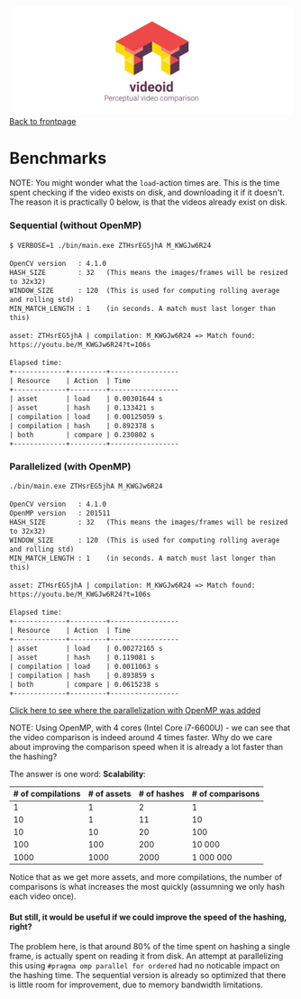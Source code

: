 ![](logo.png)
[Back to frontpage](../README.md)

# Benchmarks
NOTE: You might wonder what the `load`-action times are. This is the time spent checking if the video exists on disk, and downloading it if it doesn't. The reason it is practically 0 below, is that the videos already exist on disk.
### Sequential (without OpenMP)
```
$ VERBOSE=1 ./bin/main.exe ZTHsrEG5jhA M_KWGJw6R24

OpenCV version   : 4.1.0
HASH_SIZE        : 32   (This means the images/frames will be resized to 32x32) 
WINDOW_SIZE      : 120  (This is used for computing rolling average and rolling std)
MIN_MATCH_LENGTH : 1    (in seconds. A match must last longer than this)

asset: ZTHsrEG5jhA | compilation: M_KWGJw6R24 => Match found: https://youtu.be/M_KWGJw6R24?t=106s

Elapsed time:
+-------------+---------+-----------------
| Resource    | Action  | Time
+-------------+---------+-----------------
| asset       | load    | 0.00301644 s
| asset       | hash    | 0.133421 s
| compilation | load    | 0.00125059 s
| compilation | hash    | 0.892378 s
| both        | compare | 0.230802 s
+-------------+---------+-----------------
```

### Parallelized (with OpenMP)
```
./bin/main.exe ZTHsrEG5jhA M_KWGJw6R24

OpenCV version   : 4.1.0
OpenMP version   : 201511
HASH_SIZE        : 32	(This means the images/frames will be resized to 32x32) 
WINDOW_SIZE      : 120	(This is used for computing rolling average and rolling std)
MIN_MATCH_LENGTH : 1	(in seconds. A match must last longer than this)

asset: ZTHsrEG5jhA | compilation: M_KWGJw6R24 => Match found: https://youtu.be/M_KWGJw6R24?t=106s

Elapsed time:
+-------------+---------+-----------------
| Resource    | Action  | Time
+-------------+---------+-----------------
| asset       | load    | 0.00272165 s
| asset       | hash    | 0.119081 s
| compilation | load    | 0.0011063 s
| compilation | hash    | 0.893859 s
| both        | compare | 0.0615238 s
+-------------+---------+-----------------
```

[Click here to see where the parallelization with OpenMP was added](https://github.com/bergkvist/videoid/blob/366589bdf0c099e8725ec96734a3f7bfa1b2ec02/src/video_comparison.cpp#L116-L130)

NOTE: Using OpenMP, with 4 cores (Intel Core i7-6600U) - we can see that the video comparison is indeed around 4 times faster. Why do we care about improving the comparison speed when it is already a lot faster than the hashing?

The answer is one word: **Scalability**:

| # of compilations   | # of assets | # of hashes | # of comparisons |
|---------------------|-------------|-------------|------------------|
| 1                   | 1           | 2           | 1                |
| 10                  | 1           | 11          | 10               |
| 10                  | 10          | 20          | 100              |
| 100                 | 100         | 200         | 10 000           |
| 1000                | 1000        | 2000        | 1 000 000        |

Notice that as we get more assets, and more compilations, the number of comparisons is what increases the most quickly (assumning we only hash each video once).

#### But still, it would be useful if we could improve the speed of the hashing, right?
The problem here, is that around 80% of the time spent on hashing a single frame, is actually spent on reading it from disk. An attempt at parallelizing this using `#pragma omp parallel for ordered` had no noticable impact on the hashing time. The sequential version is already so optimized that there is little room for improvement, due to memory bandwidth limitations.
